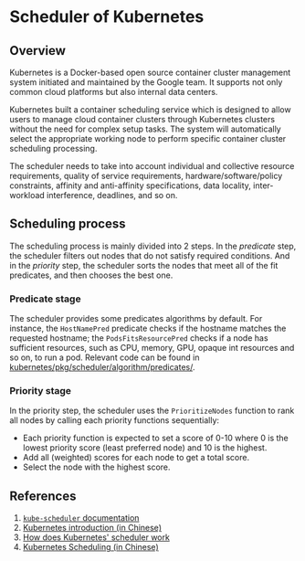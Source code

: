 # Scheduler of Kubernetes

## Overview

Kubernetes is a Docker-based open source container cluster management system initiated and maintained by the Google team. It supports not only common cloud platforms but also internal data centers.

Kubernetes built a container scheduling service which is designed to allow users to manage cloud container clusters through Kubernetes clusters without the need for complex setup tasks. The system will automatically select the appropriate working node to perform specific container cluster scheduling processing.

The scheduler needs to take into account individual and collective resource requirements, quality of service requirements, hardware/software/policy constraints, affinity and anti-affinity specifications, data locality, inter-workload interference, deadlines, and so on.

## Scheduling process

The scheduling process is mainly divided into 2 steps. In the _predicate_ step, the scheduler filters out nodes that do not satisfy required conditions. And in the _priority_ step, the scheduler sorts the nodes that meet all of the fit predicates, and then chooses the best one.

### Predicate stage

The scheduler provides some predicates algorithms by default. For instance, the `HostNamePred` predicate checks if the hostname matches the requested hostname; the `PodsFitsResourcePred` checks if a node has sufficient resources, such as CPU, memory, GPU, opaque int resources and so on, to run a pod. Relevant code can be found in [kubernetes/pkg/scheduler/algorithm/predicates/](https://github.com/kubernetes/kubernetes/tree/master/pkg/scheduler/algorithm/predicates).

### Priority stage

In the priority step, the scheduler uses the `PrioritizeNodes` function to rank all nodes by calling each priority functions sequentially:
- Each priority function is expected to set a score of 0-10 where 0 is the lowest priority score (least preferred node) and 10 is the highest.
- Add all (weighted) scores for each node to get a total score.
- Select the node with the highest score.

## References
1. [`kube-scheduler` documentation](https://kubernetes.io/docs/reference/command-line-tools-reference/kube-scheduler/)
2. [Kubernetes introduction (in Chinese)](https://yeasy.gitbooks.io/docker_practice/kubernetes/)
3. [How does Kubernetes' scheduler work](http://carmark.github.io/2015/12/21/How-does-Kubernetes-scheduler-work/)
4. [Kubernetes Scheduling (in Chinese)](https://zhuanlan.zhihu.com/p/27754017)
